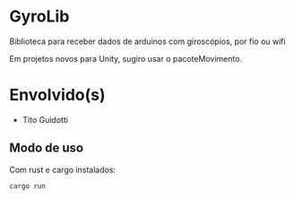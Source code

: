 # GyroLib

Biblioteca para receber dados de arduinos com giroscópios, por fio ou wifi

Em projetos novos para Unity, sugiro usar o pacoteMovimento.

# Envolvido(s)
 - Tito Guidotti

## Modo de uso
Com rust e cargo instalados:

    cargo run
